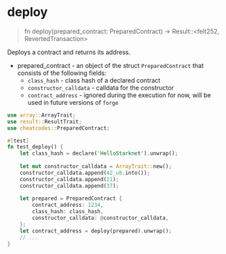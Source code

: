 # deploy

> fn deploy(prepared_contract: PreparedContract) -> Result::<felt252, RevertedTransaction>

Deploys a contract and returns its address.

- prepared_contract - an object of the struct `PreparedContract` that consists of the following fields:
  - `class_hash` - class hash of a declared contract
  - `constructor_calldata` - calldata for the constructor
  - `contract_address` - ignored during the execution for now, will be used in future versions of `forge`

```rust
use array::ArrayTrait;
use result::ResultTrait;
use cheatcodes::PreparedContract;

#[test]
fn test_deploy() {
    let class_hash = declare('HelloStarknet').unwrap();
    
    let mut constructor_calldata = ArrayTrait::new();
    constructor_calldata.append(42_u8.into());
    constructor_calldata.append(21);
    constructor_calldata.append(37);
  
    let prepared = PreparedContract {
        contract_address: 1234,
        class_hash: class_hash,
        constructor_calldata: @constructor_calldata,
    };
    let contract_address = deploy(prepared).unwrap();
    // ...
}
```
